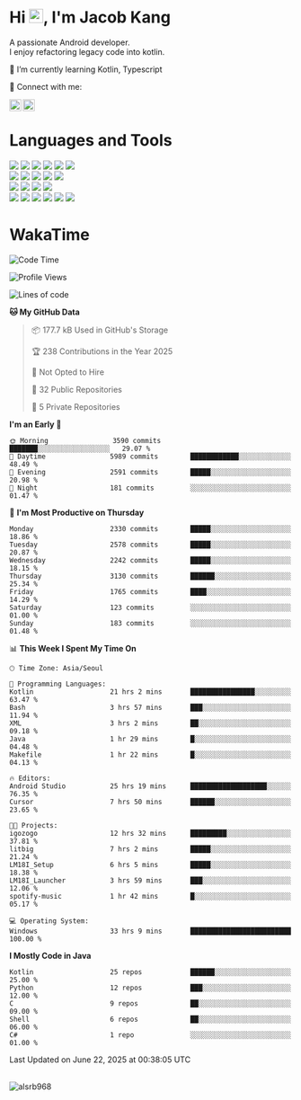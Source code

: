 # Hi <img src="https://media.giphy.com/media/hvRJCLFzcasrR4ia7z/giphy.gif" width="25px">, I'm Jacob Kang
A passionate Android developer.
</br>
I enjoy refactoring legacy code into kotlin.

🌱 I’m currently learning Kotlin, Typescript

🤝 Connect with me:

<a href="https://www.linkedin.com/in/minkyu-kang-b7477b1b2/"><img align="left" src="https://raw.githubusercontent.com/yushi1007/yushi1007/main/images/linkedin.svg" alt="Minkyu Kang | LinkedIn" width="21px"/></a>
<a href="https://www.instagram.com/_jacob_kang/"><img align="left" src="https://raw.githubusercontent.com/yushi1007/yushi1007/main/images/instagram.svg" alt="Jacob Kang | Instagram" width="21px"/></a>

</br>

# Languages and Tools

<div align="left">
<img src="https://img.shields.io/badge/java-007396?logo=java&logoColor=white"/>
<img src="https://img.shields.io/badge/kotlin-7F52FF?logo=kotlin&logoColor=white"/>
<img src="https://img.shields.io/badge/python-3776AB?logo=python&logoColor=white"/>
<img src="https://img.shields.io/badge/bash shell-4EAA25?logo=gnubash&logoColor=white"/>
<img src="https://img.shields.io/badge/c-A8B9CC?logo=c&logoColor=white"/>
<img src="https://img.shields.io/badge/c++-00599C?logo=c%2b%2b&logoColor=white"/>
</div>
<div align="left">
<img src="https://img.shields.io/badge/git-F05032?logo=git&logoColor=white"/>
<img src="https://img.shields.io/badge/github-181717?logo=github&logoColor=white"/>
<img src="https://img.shields.io/badge/mysql-4479A1?logo=mysql&logoColor=white"/>
<img src="https://img.shields.io/badge/sqlite-003B57?logo=sqlite&logoColor=white"/>
<img src="https://img.shields.io/badge/amazon AWS-232F3E?logo=amazonaws&logoColor=white"/>
</div>
<div align="left">
<img src="https://img.shields.io/badge/android-3DDC84?logo=android&logoColor=white"/>
<img src="https://img.shields.io/badge/linux-FCC624?logo=linux&logoColor=white"/>
<img src="https://img.shields.io/badge/flask-000000?logo=flask&logoColor=white"/>
<img src="https://img.shields.io/badge/arduino-00979D?logo=arduino&logoColor=white"/>
</div>
<div align="left">
<img src="https://img.shields.io/badge/slack-4A154B?logo=slack&logoColor=white"/>
<img src="https://img.shields.io/badge/notion-000000?logo=notion&logoColor=white"/>
<img src="https://img.shields.io/badge/jira-0052CC?logo=jira&logoColor=white"/>
<img src="https://img.shields.io/badge/postman-FF6C37?logo=postman&logoColor=white"/>
<img src="https://img.shields.io/badge/intellij-000000?logo=intellijidea&logoColor=white"/>
<img src="https://img.shields.io/badge/pycharm-000000?logo=pycharm&logoColor=white"/>
</div>

# WakaTime

<!--START_SECTION:waka-->
![Code Time](http://img.shields.io/badge/Code%20Time-4%2C939%20hrs%2048%20mins-blue)

![Profile Views](http://img.shields.io/badge/Profile%20Views-0-blue)

![Lines of code](https://img.shields.io/badge/From%20Hello%20World%20I%27ve%20Written-5.3%20million%20lines%20of%20code-blue)

**🐱 My GitHub Data** 

> 📦 177.7 kB Used in GitHub's Storage 
 > 
> 🏆 238 Contributions in the Year 2025
 > 
> 🚫 Not Opted to Hire
 > 
> 📜 32 Public Repositories 
 > 
> 🔑 5 Private Repositories 
 > 
**I'm an Early 🐤** 

```text
🌞 Morning                3590 commits        ███████░░░░░░░░░░░░░░░░░░   29.07 % 
🌆 Daytime                5989 commits        ████████████░░░░░░░░░░░░░   48.49 % 
🌃 Evening                2591 commits        █████░░░░░░░░░░░░░░░░░░░░   20.98 % 
🌙 Night                  181 commits         ░░░░░░░░░░░░░░░░░░░░░░░░░   01.47 % 
```
📅 **I'm Most Productive on Thursday** 

```text
Monday                   2330 commits        █████░░░░░░░░░░░░░░░░░░░░   18.86 % 
Tuesday                  2578 commits        █████░░░░░░░░░░░░░░░░░░░░   20.87 % 
Wednesday                2242 commits        █████░░░░░░░░░░░░░░░░░░░░   18.15 % 
Thursday                 3130 commits        ██████░░░░░░░░░░░░░░░░░░░   25.34 % 
Friday                   1765 commits        ████░░░░░░░░░░░░░░░░░░░░░   14.29 % 
Saturday                 123 commits         ░░░░░░░░░░░░░░░░░░░░░░░░░   01.00 % 
Sunday                   183 commits         ░░░░░░░░░░░░░░░░░░░░░░░░░   01.48 % 
```


📊 **This Week I Spent My Time On** 

```text
🕑︎ Time Zone: Asia/Seoul

💬 Programming Languages: 
Kotlin                   21 hrs 2 mins       ████████████████░░░░░░░░░   63.47 % 
Bash                     3 hrs 57 mins       ███░░░░░░░░░░░░░░░░░░░░░░   11.94 % 
XML                      3 hrs 2 mins        ██░░░░░░░░░░░░░░░░░░░░░░░   09.18 % 
Java                     1 hr 29 mins        █░░░░░░░░░░░░░░░░░░░░░░░░   04.48 % 
Makefile                 1 hr 22 mins        █░░░░░░░░░░░░░░░░░░░░░░░░   04.13 % 

🔥 Editors: 
Android Studio           25 hrs 19 mins      ███████████████████░░░░░░   76.35 % 
Cursor                   7 hrs 50 mins       ██████░░░░░░░░░░░░░░░░░░░   23.65 % 

🐱‍💻 Projects: 
igozogo                  12 hrs 32 mins      █████████░░░░░░░░░░░░░░░░   37.81 % 
litbig                   7 hrs 2 mins        █████░░░░░░░░░░░░░░░░░░░░   21.24 % 
LM18I_Setup              6 hrs 5 mins        █████░░░░░░░░░░░░░░░░░░░░   18.38 % 
LM18I_Launcher           3 hrs 59 mins       ███░░░░░░░░░░░░░░░░░░░░░░   12.06 % 
spotify-music            1 hr 42 mins        █░░░░░░░░░░░░░░░░░░░░░░░░   05.17 % 

💻 Operating System: 
Windows                  33 hrs 9 mins       █████████████████████████   100.00 % 
```

**I Mostly Code in Java** 

```text
Kotlin                   25 repos            ██████░░░░░░░░░░░░░░░░░░░   25.00 % 
Python                   12 repos            ███░░░░░░░░░░░░░░░░░░░░░░   12.00 % 
C                        9 repos             ██░░░░░░░░░░░░░░░░░░░░░░░   09.00 % 
Shell                    6 repos             ██░░░░░░░░░░░░░░░░░░░░░░░   06.00 % 
C#                       1 repo              ░░░░░░░░░░░░░░░░░░░░░░░░░   01.00 % 
```




 Last Updated on June 22, 2025 at 00:38:05 UTC
<!--END_SECTION:waka-->

</br>

<div align="left">
<img align="left" src="https://github-readme-stats.vercel.app/api/top-langs?username=alsrb968&show_icons=true&locale=en&layout=compact&theme=dark" alt="alsrb968" />
</div>
